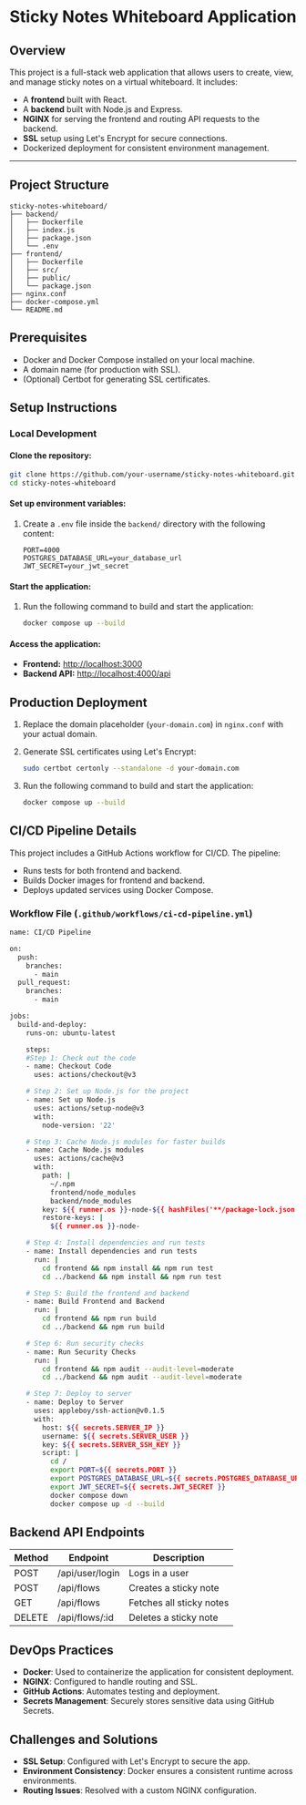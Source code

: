 # Sticky Notes Whiteboard Application

## Overview

This project is a full-stack web application that allows users to create, view, and manage sticky notes on a virtual whiteboard. It includes:

- A **frontend** built with React.
- A **backend** built with Node.js and Express.
- **NGINX** for serving the frontend and routing API requests to the backend.
- **SSL** setup using Let's Encrypt for secure connections.
- Dockerized deployment for consistent environment management.

---

## Project Structure

```plaintext
sticky-notes-whiteboard/
├── backend/
│   ├── Dockerfile
│   ├── index.js
│   ├── package.json
│   └── .env
├── frontend/
│   ├── Dockerfile
│   ├── src/
│   ├── public/
│   └── package.json
├── nginx.conf
├── docker-compose.yml
└── README.md

```
## Prerequisites

- Docker and Docker Compose installed on your local machine.
- A domain name (for production with SSL).
- (Optional) Certbot for generating SSL certificates.


## Setup Instructions

### Local Development

#### Clone the repository:
```bash
git clone https://github.com/your-username/sticky-notes-whiteboard.git
cd sticky-notes-whiteboard
```
#### Set up environment variables:
1. Create a `.env` file inside the `backend/` directory with the following content:

   ```plaintext
   PORT=4000
   POSTGRES_DATABASE_URL=your_database_url
   JWT_SECRET=your_jwt_secret
   ```

#### Start the application:
1. Run the following command to build and start the application:

   ```bash
   docker compose up --build
   ```

#### Access the application:
- **Frontend:** [http://localhost:3000](http://localhost:3000)  
- **Backend API:** [http://localhost:4000/api](http://localhost:4000)

## Production Deployment

1. Replace the domain placeholder (`your-domain.com`) in `nginx.conf` with your      actual domain.
2. Generate SSL certificates using Let's Encrypt:
   ```bash
   sudo certbot certonly --standalone -d your-domain.com
   ```
3. Run the following command to build and start the application:

   ```bash
   docker compose up --build
   ```
   
## CI/CD Pipeline Details

This project includes a GitHub Actions workflow for CI/CD. The pipeline:

- Runs tests for both frontend and backend.
- Builds Docker images for frontend and backend.
- Deploys updated services using Docker Compose.

### Workflow File (`.github/workflows/ci-cd-pipeline.yml`)

```bash
name: CI/CD Pipeline

on:
  push:
    branches:
      - main
  pull_request:
    branches:
      - main

jobs:
  build-and-deploy:
    runs-on: ubuntu-latest

    steps:
    #Step 1: Check out the code
    - name: Checkout Code
      uses: actions/checkout@v3

    # Step 2: Set up Node.js for the project
    - name: Set up Node.js
      uses: actions/setup-node@v3
      with:
        node-version: '22'

    # Step 3: Cache Node.js modules for faster builds
    - name: Cache Node.js modules
      uses: actions/cache@v3
      with:
        path: |
          ~/.npm
          frontend/node_modules
          backend/node_modules
        key: ${{ runner.os }}-node-${{ hashFiles('**/package-lock.json') }}
        restore-keys: |
          ${{ runner.os }}-node-

    # Step 4: Install dependencies and run tests
    - name: Install dependencies and run tests
      run: |
        cd frontend && npm install && npm run test
        cd ../backend && npm install && npm run test

    # Step 5: Build the frontend and backend
    - name: Build Frontend and Backend
      run: |
        cd frontend && npm run build
        cd ../backend && npm run build

    # Step 6: Run security checks
    - name: Run Security Checks
      run: |
        cd frontend && npm audit --audit-level=moderate
        cd ../backend && npm audit --audit-level=moderate

    # Step 7: Deploy to server
    - name: Deploy to Server
      uses: appleboy/ssh-action@v0.1.5
      with:
        host: ${{ secrets.SERVER_IP }}
        username: ${{ secrets.SERVER_USER }}
        key: ${{ secrets.SERVER_SSH_KEY }}
        script: |
          cd /
          export PORT=${{ secrets.PORT }}
          export POSTGRES_DATABASE_URL=${{ secrets.POSTGRES_DATABASE_URL }}
          export JWT_SECRET=${{ secrets.JWT_SECRET }}
          docker compose down
          docker compose up -d --build

```

## Backend API Endpoints

| Method | Endpoint              | Description               |
|--------|------------------------|---------------------------|
| POST   | /api/user/login        | Logs in a user            |
| POST   | /api/flows             | Creates a sticky note     |
| GET    | /api/flows             | Fetches all sticky notes  |
| DELETE | /api/flows/:id         | Deletes a sticky note     |

## DevOps Practices

- **Docker**: Used to containerize the application for consistent deployment.
- **NGINX**: Configured to handle routing and SSL.
- **GitHub Actions**: Automates testing and deployment.
- **Secrets Management**: Securely stores sensitive data using GitHub Secrets.

## Challenges and Solutions

- **SSL Setup**: Configured with Let's Encrypt to secure the app.
- **Environment Consistency**: Docker ensures a consistent runtime across environments.
- **Routing Issues**: Resolved with a custom NGINX configuration.
